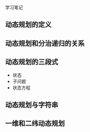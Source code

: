 学习笔记

## 动态规划的定义


## 动态规划和分治递归的关系

## 动态规划的三段式
  * 状态
  * 子问题
  * 状态方程

## 动态规划与字符串

## 一维和二纬动态规划


